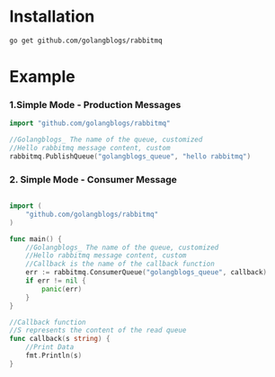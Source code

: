 # Installation

```bash
go get github.com/golangblogs/rabbitmq
```

# Example

### 1.Simple Mode - Production Messages


```go
import "github.com/golangblogs/rabbitmq"

//Golangblogs_ The name of the queue, customized
//Hello rabbitmq message content, custom
rabbitmq.PublishQueue("golangblogs_queue", "hello rabbitmq")
```


### 2. Simple Mode - Consumer Message

```go

import (
	"github.com/golangblogs/rabbitmq"
)

func main() {
    //Golangblogs_ The name of the queue, customized
    //Hello rabbitmq message content, custom
    //Callback is the name of the callback function
	err := rabbitmq.ConsumerQueue("golangblogs_queue", callback)
	if err != nil {
		panic(err)
	}
}

//Callback function
//S represents the content of the read queue
func callback(s string) {
    //Print Data
	fmt.Println(s)
}

```

